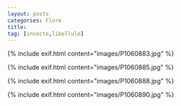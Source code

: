 ```yaml
---
layout: posts
categories: Flore
title: 
tag: [insecte,libellule]
---
```

{% include exif.html content="images/P1060883.jpg" %}

{% include exif.html content="images/P1060885.jpg" %}

{% include exif.html content="images/P1060888.jpg" %}

{% include exif.html content="images/P1060890.jpg" %}
